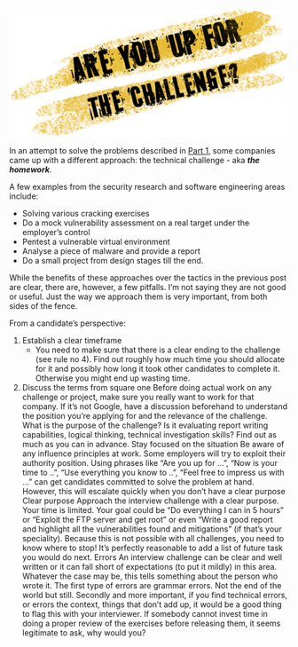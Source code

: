 ![Logo](/assets/images/challenge.png)

In an attempt to solve the problems described in 
[Part 1](https://livz.github.io/2017/06/10/the-technical-interview-part-1.html), some companies came up with 
a different approach: the technical challenge - aka _**the homework**_.

A few examples from the security research and software engineering areas include:
* Solving various cracking exercises
* Do a mock vulnerability assessment on a real target under the employer’s control
* Pentest a vulnerable virtual environment
* Analyse a piece of malware and provide a report
* Do a small project from design stages till the end. 

While the benefits of these approaches over the tactics in the previous post are clear, 
there are, however, a few pitfalls. I’m not saying they are not good or useful. 
Just the way we approach them is very important, from both sides of the fence. 

From a candidate’s perspective:

1. Establish a clear timeframe
    * You need to make sure that there is a clear ending to the challenge (see rule no 4). 
    Find out roughly how much time you should allocate for it and possibly how long it took other candidates to complete it. Otherwise you might end up wasting time.
2. Discuss the terms from square one
Before doing actual work on any challenge or project, make sure you really want to work for that company. If it’s not Google, have a discussion beforehand to understand the position you’re applying for and the relevance of the challenge. 
What is the purpose of the challenge? Is it evaluating report writing capabilities, logical thinking, technical investigation skills? Find out as much as you can in advance.
Stay focused on the situation
Be aware of any influence principles at work. Some employers will try to exploit their authority position. Using phrases like “Are you up for …”, “Now is your time to ..”, “Use everything  you know to ..”, “Feel free to impress us with …” can get candidates committed to solve the problem at hand.
However, this will escalate quickly when you don’t have a clear purpose
Clear purpose
Approach the interview challenge with a clear purpose. Your time is limited. Your goal could be “Do everything I can in 5 hours” or “Exploit the FTP server and get root” or even “Write a good report and highlight all the vulnerabilities found and mitigations” (if that’s your speciality). 
Because this is not possible with all challenges, you need to know where to stop! It’s perfectly reasonable to add a list of future task you would do next. 
Errors
An interview challenge can be clear and well written or it can fall short of expectations (to put it mildly) in this area. Whatever the case may be, this tells something about the person who wrote it.
The first type of errors are grammar errors. Not the end of the world but still.
Secondly and more important, if you find technical errors, or errors the context, things that don’t add up, it would be a good thing to flag this with your interviewer.
If somebody cannot invest time in doing a proper review of the exercises before releasing them, it seems legitimate to ask, why would you?
